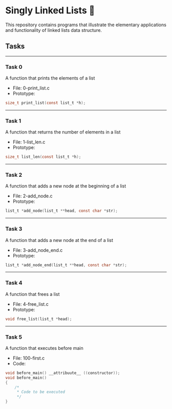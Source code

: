 # Singly Linked Lists 🔗

This repository contains programs that illustrate the elementary applications and functionality of linked lists data structure.

## Tasks

----

### Task 0

A function that prints the elements of a list

- File: 0-print_list.c
- Prototype:

```c
size_t print_list(const list_t *h);
```

----

### Task 1

A function that returns the number of elements in a list

- File: 1-list_len.c
- Prototype:

```c
size_t list_len(const list_t *h);
```

----

### Task 2

A function that adds a new node at the beginning of a list

- File: 2-add_node.c
- Prototype:

```c
list_t *add_node(list_t **head, const char *str);
```

----

### Task 3

A function that adds a new node at the end of a list

- File: 3-add_node_end.c
- Prototype:

```c
list_t *add_node_end(list_t **head, const char *str);
```

----

### Task 4

A function that frees a list

- File: 4-free_list.c
- Prototype:

```c
void free_list(list_t *head);
```

----

### Task 5

A function that executes before main

- File: 100-first.c
- Code:

```c
void before_main() __attribuute__ ((constructor));
void before_main()
{
    /*
     * Code to be executed
     */
}
```